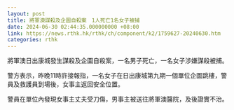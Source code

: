 ```yaml
---
layout: post
title: 將軍澳謀殺及企圖自殺案　1人死亡1名女子被捕
date: 2024-06-30 02:44:35.000000000 +08:00
link: https://news.rthk.hk/rthk/ch/component/k2/1759627-20240630.htm
categories: rthk
---
```


將軍澳日出康城發生謀殺及企圖自殺案，一名男子死亡，一名女子涉嫌謀殺被捕。

警方表示，昨晚11時許接報指，一名女子在日出康城第九期一個單位企圖跳樓，警員及救護員到場後，女事主返回安全位置。

警員在單位內發現女事主丈夫受刀傷，男事主被送往將軍澳醫院，及後證實不治。
